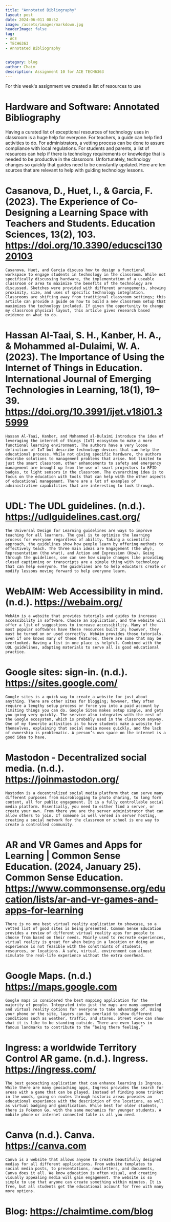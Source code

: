 ```yaml
---
title: "Annotated Bibliography"
layout: post
date: 2024-06-011 08:52
image: /assets/images/markdown.jpg
headerImage: false
tag:
- ACE
- TECH6363
- Annotated Bibliography


category: blog
author: Chaim
description: Assignment 10 for ACE TECH6363
---
```


For this week's assignment we created a list of resources to use



# Hardware and Software: Annotated Bibliography

Having a curated list of exceptional resources of technology uses in classroom is a huge help for everyone. For teachers, a guide can help find activities to do. For administrators, a vetting process can be done to assure compliance with local regulations. For students and parents, a list of resources can help if there is technology requirements or knowledge that is needed to be productive in the classroom. Unfortunately, technology changes so quickly that guides need to be constantly updated. Here are ten sources that are relevant to help with guiding technology lessons. 

# Casanova, D., Huet, I., & Garcia, F. (2023). The Experience of Co-Designing a Learning Space with Teachers and Students. Education Sciences, 13(2), 103. https://doi.org/10.3390/educsci13020103

	Casanova, Huet, and Garcia discuss how to design a functional workspace to engage students in technology in the classroom. While not specifically discussing hardware, the implementation of a useable classroom or area to maximize the benefits of the technology are discussed. Sketches were provided with different arrangements, showing proximity, size, and uses of specific technology integration. Classrooms are shifting away from traditional classroom settings; this article can provide a guide on how to build a new classroom setup that maximizes the technology included. If given the opportunity to change my classroom physical layout, this article gives research based evidence on what to do.

# Hassan Al-Taai, S. H., Kanber, H. A., & Mohammed al-Dulaimi, W. A. (2023). The Importance of Using the Internet of Things in Education. International Journal of Emerging Technologies in Learning, 18(1), 19–39. https://doi.org/10.3991/ijet.v18i01.35999
	Hassan Al-Taai, Kanber, and Mohammed al-Dulaimi introduce the idea of leveraging the internet of things (IoT) ecosystem to make a more functional learning environment. The authors have a very loose definition of IoT but describe technology devices that can help the educational process. While not giving specific hardware, the authors describe solutions to management problems that arise. Not limited to just the smart classroom, other enhancements to safety and emergency management are brought up from the use of smart projectors to RFID badges, to light sensors in the classroom. The overarching idea is to focus on the education with tools that can help with the other aspects of educational management. There are a lot of examples of administrative capabilities that are interesting to look through. 

# UDL: The UDL guidelines. (n.d.). https://udlguidelines.cast.org/

	The Universal Design for Learning guidelines are ways to improve teaching for all learners. The goal is to optimize the learning process for everyone regardless of ability. Taking a scientific approach, the guidelines show how people learn by offering methods to effectively teach. The three main ideas are Engagement (the why), Representation (the what), and Action and Expression (How). Going through the guidelines, one can see how simple changes like providing closed captioning or transcripts are a simple thing with technology that can help everyone. The guidelines are to help educators create or modify lessons moving forward to help everyone learn.

# WebAIM: Web Accessibility in mind. (n.d.). https://webaim.org/

	WebAim is a website that provides tutorials and guides to increase accessibility in software. Choose an application, and the website will offer a list of suggestions to increase accessibility. Many of the most popular softwares have these resources built in; however, they must be turned on or used correctly. WebAim provides those tutorials. Even if one knows many of these features, there are some that may be overlooked. Having a list in one place is helpful. Combined with the UDL guidelines, adapting materials to serve all is good educational practice.

# Google sites: sign-in. (n.d.). https://sites.google.com/

	Google sites is a quick way to create a website for just about anything. There are other sites for blogging; however, they often require a lengthy setup process or force you into a paid account by limiting things you can do. Google Sites makes setup simple, and gets you going very quickly. The service also integrates with the rest of the Google ecosystem, which is probably used in the classroom anyway. One of my favorite activities is to have students make a website for themselves, explaining that social media moves quickly, and the lack of ownership is problematic. A person’s own space on the internet is a good idea to have.

# Mastodon - Decentralized social media. (n.d.). https://joinmastodon.org/

	Mastodon is a decentralized social media platform that can serve many different purposes from microblogging to photo sharing, to long form content, all for public engagement. It is a fully controllable social media platform. Essentially, you need to either find a server, or create your own. From there you are the server administrator that can allow others to join. If someone is well versed in server hosting, creating a social network for the classroom or school is one way to create a controlled community. 

# AR and VR Games and Apps for Learning | Common Sense Education. (2024, January 25). Common Sense Education. https://www.commonsense.org/education/lists/ar-and-vr-games-and-apps-for-learning

	There is no one best virtual reality application to showcase, so a vetted list of good sites is being presented. Common Sense Education provides a review of different virtual reality apps for people to choose from based on their needs. Mainly used to recreate experiences, virtual reality is great for when being in a location or doing an experience is not feasible with the constraints of students, resources, or locations. A safe, virtual, environment can almost simulate the real-life experience without the extra overhead. 

# Google Maps. (n.d.) https://maps.google.com

	Google maps is considered the best mapping application for the majority of people. Integrated into just the maps are many augmented and virtual reality options for everyone to take advantage of. Using your phone or the site, layers can be overlaid to show different conditions such as weather, traffic, and stores. Street view can show what it is like to be standing outside. There are even layers in famous landmarks to contribute to the ”being there feeling.” 

# Ingress: a worldwide Territory Control AR game. (n.d.). Ingress. https://ingress.com/

	The best geocaching application that can enhance learning is Ingress. While there are many geocaching apps, Ingress provides the search for areas with a game that can be played. Instead of finding some trinket in the woods, going on routes through historic areas provides an educational experience with the description of the locations, as well as virtual badging and gamification. While best for older students, there is Pokemon Go, with the same mechanics for younger students. A mobile phone or internet connected table is all you need.

# Canva (n.d.). Canva. https://canva.com

	Canva is a website that allows anyone to create beautifully designed medias for all different applications. From website templates to social media posts, to presentations, newsletters, and documents, Canva does it all. We know education is often visual, and creating visually appealing media will gain engagement. The website is so simple to use that anyone can create something within minutes. It is free, but all students get the educational account for free with many more options. 

# Blog: https://chaimtime.com/blog


	